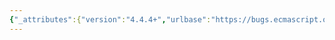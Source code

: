 ```yaml
---
{"_attributes":{"version":"4.4.4+","urlbase":"https://bugs.ecmascript.org/","maintainer":"dherman@mozilla.com"},"bug":{"bug_id":4527,"creation_ts":"2015-08-21 14:15:00 -0700","short_desc":"Annex E: Typo \"ForBind\"","delta_ts":"2015-10-23 12:19:39 -0700","product":"ECMA-262 Edition 6","component":"editorial issues","version":"unspecified","rep_platform":"All","op_sys":"All","bug_status":"RESOLVED","resolution":"FIXED","priority":"Normal","bug_severity":"normal","everconfirmed":true,"reporter":{"uid":"andrebargull","name":"André Bargull"},"assigned_to":{"uid":"allen","name":"Allen Wirfs-Brock"},"cc":"brterlso","long_desc":[{"commentid":14688,"comment_count":0,"who":{"uid":"andrebargull","name":"André Bargull"},"bug_when":"2015-08-21 14:15:53 -0700","thetext":"Annex E, changes for 13.7\n\nTypo \"ForBind\""},{"commentid":14839,"comment_count":1,"who":{"uid":"brterlso","name":"Brian Terlson"},"bug_when":"2015-10-23 12:19:39 -0700","thetext":"Fixed in ES2016 Draft."}]}}
---
```

